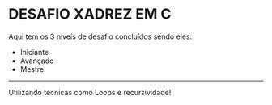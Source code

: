 DESAFIO XADREZ EM C
========================
 Aqui tem os 3 niveís de desafio concluídos sendo eles:
- Iniciante
- Avançado
- Mestre

---------------------------------
Utilizando tecnicas como Loops e recursividade!
